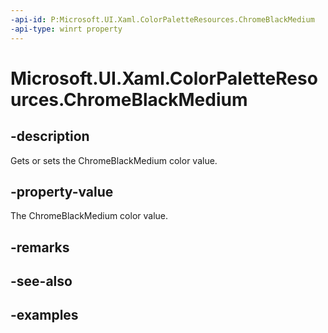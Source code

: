 ```yaml
---
-api-id: P:Microsoft.UI.Xaml.ColorPaletteResources.ChromeBlackMedium
-api-type: winrt property
---
```


<!-- Property syntax.
public IReference<Color> ChromeBlackMedium { get;  set; }
-->

# Microsoft.UI.Xaml.ColorPaletteResources.ChromeBlackMedium

## -description

Gets or sets the ChromeBlackMedium color value.

## -property-value

The ChromeBlackMedium color value.

## -remarks

## -see-also

## -examples

